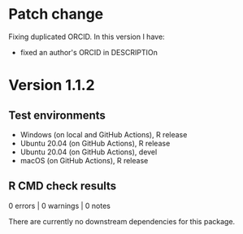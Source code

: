 # Patch change
Fixing duplicated ORCID. In this version I have:

* fixed an author's ORCID in DESCRIPTIOn

# Version 1.1.2

## Test environments
* Windows (on local and GitHub Actions), R release
* Ubuntu 20.04 (on GitHub Actions), R release
* Ubuntu 20.04 (on GitHub Actions), devel
* macOS (on GitHub Actions), R release

## R CMD check results

0 errors | 0 warnings | 0 notes

There are currently no downstream dependencies for this package.